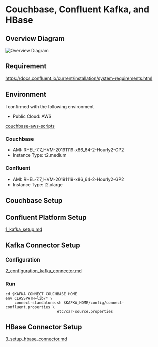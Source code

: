 # Couchbase, Confluent Kafka, and HBase

## Overview Diagram

![Overview Diagram](cb_confluent_hbase_diagram.jpg)

## Requirement

https://docs.confluent.io/current/installation/system-requirements.html

## Environment
I confirmed with the following environment

- Public Cloud: AWS

[couchbase-aws-scripts](https://github.com/YoshiyukiKono/couchbase-aws-scripts)

### Couchbase
- AMI: RHEL-7.7_HVM-20191119-x86_64-2-Hourly2-GP2
- Instance Type: t2.medium

### Confluent
- AMI: RHEL-7.7_HVM-20191119-x86_64-2-Hourly2-GP2
- Instance Type: t2.xlarge

## Couchbase Setup

## Confluent Platform Setup

[1_kafka_setup.md](1_kafka_setup.md)

## Kafka Connector Setup

### Configuration

[2_configuration_kafka_connector.md](2_configuration_kafka_connector.md)

### Run
```
cd $KAFKA_CONNECT_COUCHBASE_HOME
env CLASSPATH=lib/* \
    connect-standalone.sh $KAFKA_HOME/config/connect-confluent.properties \
                       etc/car-source.properties
```

## HBase Connector Setup

[3_setup_hbase_connector.md](3_setup_hbase_connector.md)
